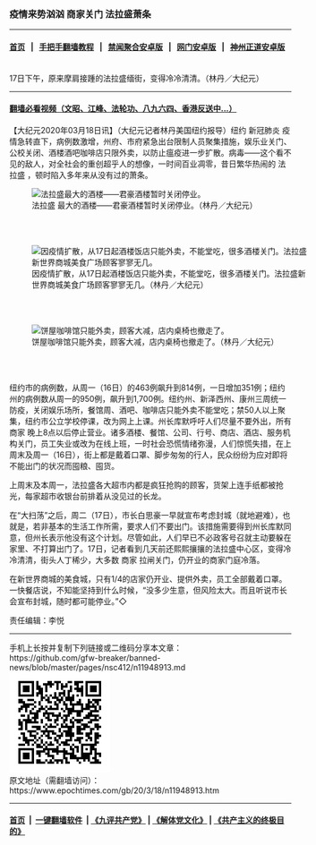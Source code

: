 ### 疫情来势汹汹 商家关门  法拉盛萧条
------------------------

#### [首页](https://github.com/gfw-breaker/banned-news/blob/master/README.md) &nbsp;&nbsp;|&nbsp;&nbsp; [手把手翻墙教程](https://github.com/gfw-breaker/guides/wiki) &nbsp;&nbsp;|&nbsp;&nbsp; [禁闻聚合安卓版](https://github.com/gfw-breaker/bn-android) &nbsp;&nbsp;|&nbsp;&nbsp; [网门安卓版](https://github.com/oGate2/oGate) &nbsp;&nbsp;|&nbsp;&nbsp; [神州正道安卓版](https://github.com/SzzdOgate/update) 



<div><img alt="" class="aligncenter wp-post-image" src="https://i.epochtimes.com/assets/uploads/2020/03/c5fccd1b2154f9a737ddd54dfaec82fc-600x400.jpg"/>
<div class="red16 caption">
 17日下午，原来摩肩接踵的法拉盛缅街，变得冷冷清清。（林丹／大纪元）
</div>
</div><hr/>

#### [翻墙必看视频（文昭、江峰、法轮功、八九六四、香港反送中...）](https://github.com/gfw-breaker/banned-news/blob/master/pages/link3.md)

<div><p>
 【大纪元2020年03月18日讯】（大纪元记者林丹美国纽约报导）纽约
 <ok href="https://www.epochtimes.com/gb/tag/%E6%96%B0%E5%86%A0%E8%82%BA%E7%82%8E.html">
  新冠肺炎
 </ok>
 疫情急转直下，病例数激增，州府、市府紧急出台限制人员聚集措施，娱乐业关门、公校关闭、酒楼酒吧咖啡店只限外卖，以防止瘟疫进一步扩散。病毒——这个看不见的敌人，对全社会的重创超乎人的想像，一时间百业凋零，昔日繁华热闹的
 <ok href="https://www.epochtimes.com/gb/tag/%E6%B3%95%E6%8B%89%E7%9B%9B.html">
  法拉盛
 </ok>
 ，顿时陷入多年来从没有过的萧条。
</p>
<figure class="wp-caption aligncenter" id="11948918" style="width: 500px">
 <img alt="法拉盛最大的酒楼——君豪酒楼暂时关闭停业。" src="http://i.epochtimes.com/assets/uploads/2020/03/a2063fa8cabcfa09a12582e9fd2f464d-450x338.jpg"/>
 <br/><figcaption class="wp-caption-text">
  <ok href="https://www.epochtimes.com/gb/tag/%E6%B3%95%E6%8B%89%E7%9B%9B.html">
   法拉盛
  </ok>
  最大的酒楼——君豪酒楼暂时关闭停业。（林丹／大纪元）
 </figcaption><br/>
</figure><br/>
<figure class="wp-caption aligncenter" id="11948917" style="width: 500px">
 <img alt="因疫情扩散，从17日起酒楼饭店只能外卖，不能堂吃，很多酒楼关门。法拉盛新世界商城美食广场顾客寥寥无几。" src="http://i.epochtimes.com/assets/uploads/2020/03/adfa123f23e5a232dad03edc9c98bd2f-450x338.jpg"/>
 <br/><figcaption class="wp-caption-text">
  因疫情扩散，从17日起酒楼饭店只能外卖，不能堂吃，很多酒楼关门。法拉盛新世界商城美食广场顾客寥寥无几。（林丹／大纪元）
 </figcaption><br/>
</figure><br/>
<figure class="wp-caption aligncenter" id="11948916" style="width: 500px">
 <img alt="饼屋咖啡馆只能外卖，顾客大减，店内桌椅也撤走了。" src="http://i.epochtimes.com/assets/uploads/2020/03/fe7d2e95aad982e825e0bc796a28d5e3-450x338.jpg"/>
 <br/><figcaption class="wp-caption-text">
  饼屋咖啡馆只能外卖，顾客大减，店内桌椅也撤走了。（林丹／大纪元）
 </figcaption><br/>
</figure><br/>
<p>
 纽约市的病例数，从周一（16日）的463例飙升到814例，一日增加351例；纽约州的病例数从周一的950例，飙升到1,700例。纽约州、新泽西州、康州三周统一防疫，关闭娱乐场所，餐馆周、酒吧、咖啡店只能外卖不能堂吃；禁50人以上聚集，纽约市公立学校停课，改为网上上课。州长库默呼吁人们尽量不要外出，所有
 <ok href="https://www.epochtimes.com/gb/tag/%E5%95%86%E5%AE%B6.html">
  商家
 </ok>
 晚上8点以后停止营业。诸多酒楼、餐馆、公司、行号、商店、酒店、服务机构关门，员工失业或改为在线上班，一时社会恐慌情绪弥漫，人们惊慌失措，在上周末及周一（16日），街上都是戴着口罩、脚步匆匆的行人，民众纷纷为应对即将不能出门的状况而囤粮、囤货。
</p>
<p>
 上周末及本周一，法拉盛各大超市内都是疯狂抢购的顾客，货架上连手纸都被抢光，每家超市收银台前排着从没见过的长龙。
</p>
<p>
 在“大扫荡”之后，周二（17日），市长白思豪一早就宣布考虑封城（就地避难），也就是，若非基本的生活工作所需，要求人们不要出门。该措施需要得到州长库默同意，但州长表示他没有这个计划。尽管如此，人们早已不必政客号召就主动要躲在家里、不打算出门了。17日，记者看到几天前还熙熙攘攘的法拉盛中心区，变得冷冷清清，街头人丁稀少，大多数
 <ok href="https://www.epochtimes.com/gb/tag/%E5%95%86%E5%AE%B6.html">
  商家
 </ok>
 拉闸关门，仍开业的商家门庭冷落。
</p>
<p>
 在新世界商城的美食城，只有1/4的店家仍开业、提供外卖，员工全部戴着口罩。一快餐店说，不知能坚持到什么时候，“没多少生意，但风险太大。而且听说市长会宣布封城，随时都可能停业。”◇
</p>
<p>
 责任编辑：李悦
</p>
</div>
<hr/>
手机上长按并复制下列链接或二维码分享本文章：<br/>
https://github.com/gfw-breaker/banned-news/blob/master/pages/nsc412/n11948913.md <br/>
<a href='https://github.com/gfw-breaker/banned-news/blob/master/pages/nsc412/n11948913.md'><img src='https://github.com/gfw-breaker/banned-news/blob/master/pages/nsc412/n11948913.md.png'/></a> <br/>
原文地址（需翻墙访问）：https://www.epochtimes.com/gb/20/3/18/n11948913.htm


------------------------
#### [首页](https://github.com/gfw-breaker/banned-news/blob/master/README.md) &nbsp;|&nbsp; [一键翻墙软件](https://github.com/gfw-breaker/nogfw/blob/master/README.md) &nbsp;| [《九评共产党》](https://github.com/gfw-breaker/9ping.md/blob/master/README.md#九评之一评共产党是什么) | [《解体党文化》](https://github.com/gfw-breaker/jtdwh.md/blob/master/README.md) | [《共产主义的终极目的》](https://github.com/gfw-breaker/gczydzjmd.md/blob/master/README.md)


<img src='http://gfw-breaker.win/banned-news/pages/nsc412/n11948913.md' width='0px' height='0px'/>